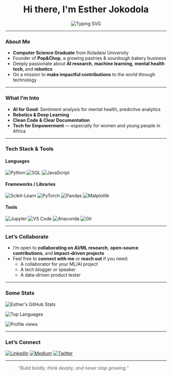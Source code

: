 <!-- README.md for Esther Jokodola -->

<h1 align="center">Hi there, I'm Esther Jokodola</h1>
<p align="center">
  <img src="https://readme-typing-svg.demolab.com?font=Fira+Code&duration=4000&pause=1000&color=50B9E0&center=true&vCenter=true&width=435&lines=AI+Enthusiast;Machine+Learning+Engineer;Data+Lover+%7C+Researcher;Always+Learning+%26+Building" alt="Typing SVG" />
</p>

---

### **About Me**

- **Computer Science Graduate** from Koladaisi University
- Founder of **Pop&Chop**, a growing pastries & sourdough bakery business
- Deeply passionate about **AI research**, **machine learning**, **mental health tech**, and **robotics**
- On a mission to **make impactful contributions** to the world through technology

---

### **What I’m Into**

- **AI for Good**: Sentiment analysis for mental health, predictive analytics
- **Robotics & Deep Learning**
- **Clean Code & Clear Documentation**
- **Tech for Empowerment** — especially for women and young people in Africa

---

### **Tech Stack & Tools**

#### **Languages**
![Python](https://img.shields.io/badge/-Python-1e2a38?style=for-the-badge&logo=python&logoColor=white)
![SQL](https://img.shields.io/badge/-SQL-1e2a38?style=for-the-badge&logo=mysql&logoColor=white)
![JavaScript](https://img.shields.io/badge/-JavaScript-1e2a38?style=for-the-badge&logo=javascript&logoColor=white)

#### **Frameworks / Libraries**
![Scikit-Learn](https://img.shields.io/badge/-Scikit--Learn-395267?style=for-the-badge&logo=scikit-learn&logoColor=white)
![PyTorch](https://img.shields.io/badge/-PyTorch-395267?style=for-the-badge&logo=pytorch&logoColor=white)
![Pandas](https://img.shields.io/badge/-Pandas-395267?style=for-the-badge&logo=pandas&logoColor=white)
![Matplotlib](https://img.shields.io/badge/-Matplotlib-395267?style=for-the-badge&logo=matplotlib&logoColor=white)

#### **Tools**
![Jupyter](https://img.shields.io/badge/-Jupyter-2b3a42?style=for-the-badge&logo=jupyter&logoColor=white)
![VS Code](https://img.shields.io/badge/-VS%20Code-2b3a42?style=for-the-badge&logo=visual-studio-code&logoColor=white)
![Anaconda](https://img.shields.io/badge/-Anaconda-2b3a42?style=for-the-badge&logo=anaconda&logoColor=white)
![Git](https://img.shields.io/badge/-Git-2b3a42?style=for-the-badge&logo=git&logoColor=white)

---

### **Let’s Collaborate**

- I’m open to **collaborating on AI/ML research**, **open-source contributions**, and **impact-driven projects**
- Feel free to **connect with me** or **reach out** if you need:
  - A collaborator for your ML/AI project
  - A tech blogger or speaker
  - A data-driven product tester

---

### **Some Stats**

![Esther's GitHub Stats](https://github-readme-stats.vercel.app/api?username=estherjokodola&show_icons=true&theme=tokyonight)

![Top Languages](https://github-readme-stats.vercel.app/api/top-langs/?username=estherjokodola&layout=compact&theme=tokyonight)

![Profile views](https://komarev.com/ghpvc/?username=estherjokodola&style=flat-square&color=50B9E0)

---

### **Let’s Connect**

[![LinkedIn](https://img.shields.io/badge/LinkedIn-Esther_Jokodola-0077B5?style=for-the-badge&logo=linkedin&logoColor=white)](https://www.linkedin.com/in/estherjokodola)
[![Medium](https://img.shields.io/badge/Medium-@estherjokodola-000000?style=for-the-badge&logo=medium&logoColor=white)](https://medium.com/@estherjokodola)
[![Twitter](https://img.shields.io/badge/Twitter-@estherjokodola-1DA1F2?style=for-the-badge&logo=twitter&logoColor=white)](https://twitter.com/estherjokodola)

---

> _“Build boldly, think deeply, and never stop growing.”_

